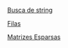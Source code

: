 [Busca de string](Busca%20de%20string.md)  

[Filas](Filas)  



[Matrizes Esparsas](Matrizes%20Esparsas)




